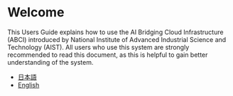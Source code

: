 # Welcome

This Users Guide explains how to use the AI Bridging Cloud Infrastructure (ABCI) introduced by National Institute of Advanced Industrial Science and Technology (AIST).
All users who use this system are strongly recommended to read this document, as this is helpful to gain better understanding of the system.

* [日本語](https://docs.abci.ai/ja/)
* [English](https://docs.abci.ai/en/)
